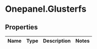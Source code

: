 # Onepanel.Glusterfs

## Properties
Name | Type | Description | Notes
------------ | ------------- | ------------- | -------------


